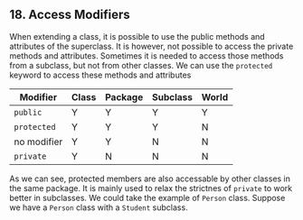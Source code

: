 ## 18. Access Modifiers

When extending a class, it is possible to use the public methods and attributes of the superclass. It is however, not possible to access the private methods and attributes. Sometimes it is needed to access those methods from a subclass, but not from other classes. We can use the `protected` keyword to access these methods and attributes

| Modifier    | Class | Package | Subclass | World |
|-------------|-------|---------|----------|-------|
| `public`    | Y     | Y       | Y        | Y     |
| `protected` | Y     | Y       | Y        | N     |
| no modifier | Y     | Y       | N        | N     |
| `private`   | Y     | N       | N        | N     |

As we can see, protected members are also accessable by other classes in the same package. It is mainly used to relax the strictnes of `private` to work better in subclasses. We could take the example of `Person` class. Suppose we have a `Person` class with a `Student` subclass. 


```java


```